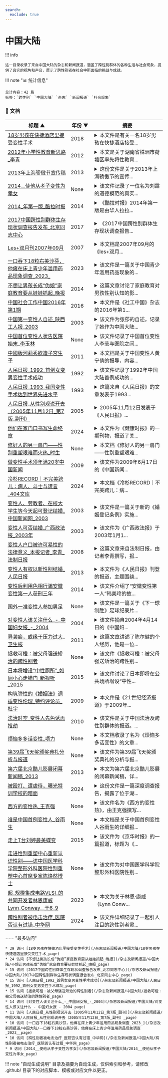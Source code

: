 ```yaml
---
search:
  exclude: true
---
```


# 中国大陆


!!! info

    这一目录收录了来自中国大陆的杂志和新闻报道，涵盖了跨性别群体的各种生活与社会现象，提供了真实的视角和声音，展示了跨性别者在社会中所面临的挑战与成就。



!!! note "📊 统计信息"

    总计内容：42 篇
    标签：`跨性别` `中国大陆` `杂志` `新闻报道` `社会现象`



### 📄 文档

<table>
<thead><tr>
<th style="width: 40%" data-sortable="true" data-sort-direction="asc" data-sort-type="text">标题 ▲</th>
<th style="width: 15%" data-sortable="true" data-sort-direction="desc" data-sort-type="year">年份 ▼</th>
<th style="width: 45%">摘要</th>
</tr></thead>
<tbody>
<tr data-name="18岁男孩在快捷酒店里接受变性手术" data-year="2018" data-date="2024-10-29 06:01:57">
                <td><a href="18岁男孩在快捷酒店里接受变性手术_page" class="md-button">18岁男孩在快捷酒店里接受变性手术</a></td>
                <td class="year-cell">2018</td>
                <td class="description-cell"><details markdown>
                    <summary>本文件是有关一名18岁男孩在快捷酒店接受...</summary>
                    <div class="description">
                        本文件是有关一名18岁男孩在快捷酒店接受非法变性手术的报道。文件详细描述了该男孩小斌（化名）的背景和经历。他自小学三年级时就开始偷偷穿女装，逐渐确认了自己是一个女性，并萌生了变性的想法。为了实现这一愿望，小斌通过网络联系到了自称能够进行变性手术的犯罪嫌疑人小俊（化名），而这一手术竟在条件简陋的快捷酒店内进行。小俊的手术技能来源于网络教程，缺乏医学背景。手术过程中，小俊为小斌进行了切除睾丸的手术，并在整个过程中小斌需要支付6000元手术费。虽然小斌的父母在得知此事后报警，但小俊因涉嫌非法行医而被检察院起诉。该事件反映了跨性别者在中国面对的法律和社会环境，以及在寻求身份认同和身体转变时所经历的危险和困难。
                        <br>年份：2018
                        <br>收录日期：2024-10-29 06:01:57
                    </div>
                </details></td>
            </tr>
<tr data-name="2012年小学性教育新思路_李青" data-year="2012" data-date="2024-11-23 03:39:02">
                <td><a href="2012年小学性教育新思路_李青_page" class="md-button">2012年小学性教育新思路_李青</a></td>
                <td class="year-cell">2012</td>
                <td class="description-cell"><details markdown>
                    <summary>本文是关于湖南省株洲市荷塘区率先将性教育...</summary>
                    <div class="description">
                        本文是关于湖南省株洲市荷塘区率先将性教育引入小学课堂的报道，讨论了家长对于性教育的态度以及儿童对性知识的困惑。文章开篇提出了一位小学生询问“我从哪里来的？”的问题，引发了家长期待已久的性教育需求。通过采访家长和专家，文章指出性教育在儿童成长中的重要性，并强调了针对不同年龄段开展适当的性别教育的必要。有家长曾因为孩子的好奇心不得不选择让专家来教授相关知识，该地区的小学教学内容还涉及青春期教育、性别认同等方面，旨在帮助学生更好地理解自己的身份和健康发展。文中还提到了一些社会现象与问题，诸如同性恋、性别认知不足对儿童心理的影响，以及国内外性教育的不同情况。
                        <br>年份：2012
                        <br>收录日期：2024-11-23 03:39:02
                    </div>
                </details></td>
            </tr>
<tr data-name="2013年上海骄傲节宣传稿" data-year="2013" data-date="2024-11-23 03:13:50">
                <td><a href="2013年上海骄傲节宣传稿_page" class="md-button">2013年上海骄傲节宣传稿</a></td>
                <td class="year-cell">2013</td>
                <td class="description-cell"><details markdown>
                    <summary>这份文件是关于2013年上海骄傲节的宣传...</summary>
                    <div class="description">
                        这份文件是关于2013年上海骄傲节的宣传稿，展现了中国大陆最大的针对LGBT人群（包括女同志、男同志、双性恋者及跨性别者）的庆典活动。该活动定于2013年6月14日至22日在上海举行，以“Pride5”为主题，纪念其举办的第五周年。这一年，骄傲节的主题是“倡导平等，关注健康”，旨在提升LGBT社群在中国的关注度与认知度。文件详细介绍了本届活动的多项内容，包括婚姻平等、性健康和社会包容等主题的讨论，以及丰富多彩的娱乐活动、电影节、戏剧表演和艺术作品展览。同时，组织者们鼓励各界人士参与其中，并提供了联系方式以便于志愿者和捐助者联系。宣传稿中提到，上海骄傲节完全由志愿者主办，是一项非营利性质的活动。
                        <br>年份：2013
                        <br>收录日期：2024-11-23 03:13:50
                    </div>
                </details></td>
            </tr>
<tr data-name="2014__使他从孝子变性为孝女" data-year="None" data-date="2024-10-29 06:01:34">
                <td><a href="2014__使他从孝子变性为孝女_page" class="md-button">2014__使他从孝子变性为孝女</a></td>
                <td class="year-cell">None</td>
                <td class="description-cell"><details markdown>
                    <summary>该文件记录了一位名为刘霆的道德模范的真实...</summary>
                    <div class="description">
                        该文件记录了一位名为刘霆的道德模范的真实变性经历，反映了他在追求性别认同的过程中所面临的社会压力和心理挑战。文章开头提到刘霆曾因背负着尿毒症母亲的责任而受到广泛认可，之后在支持母亲的情况下选择了变性手术，发布会期间他的母亲也在场，对他的决定表示全力支持。文件探讨了社会对变性人的接受程度以及个人在家庭和社会观念之间的挣扎。文中提到：
“使他从孝子变性为孝女”这一表述反映了变性与孝道之间的矛盾。作者分析了公众对性别认同的偏见，指出虽然刘霆现在是全国的道德模范，但他的变性决策引发了一些争议，认为社会应给予更多的理解和支持。
还提到了我国法律对变性权利的保障，强调在不伤害他人的前提下，每个人都有追求身心统一的权利。文件内容深入探讨了道德、性别以及社会期望之间的复杂关系，是一份重要的跨性别社会问题的案例记录。
                        <br>年份：None
                        <br>收录日期：2024-10-29 06:01:34
                    </div>
                </details></td>
            </tr>
<tr data-name="2014_年第一版_酷拉时报" data-year="2014" data-date="2024-11-03 05:27:55">
                <td><a href="2014_年第一版_酷拉时报_page" class="md-button">2014_年第一版_酷拉时报</a></td>
                <td class="year-cell">2014</td>
                <td class="description-cell"><details markdown>
                    <summary>《酷拉时报》2014年第一版是由华人拉拉...</summary>
                    <div class="description">
                        《酷拉时报》2014年第一版是由华人拉拉联盟出版的一份年度合刊，致力于推动中国LGBTQ（尤其是拉拉和酷儿）的运动与讨论。该刊物的宗旨在于反映多元的性别与性取向经验，认为拉拉与酷儿不应被简化为传统的性别分类，强调个体差异与身份多样性。本期刊物探讨了在中国现行社会环境中，同志运动所面临的复杂情况与挑战，包含对政策、社会认知、以及内部差异的反思。文中提到“我们是实践者，投身中国性/别运动”，表明了对现实改变的期待，并提出希望借由这份刊物，呼唤一个基于理解与尊重的对话空间。刊物的内容涵盖了诸如性别意识、法律政策、社会环境、以及性工作等多个重要议题，强调多样性的脆弱与重要，并邀请各方参与讨论以推动运动的发展。
                        <br>年份：2014
                        <br>收录日期：2024-11-03 05:27:55
                    </div>
                </details></td>
            </tr>
<tr data-name="2017中国跨性别群体生存现状调查报告发布_北京同志中心" data-year="2017" data-date="2024-11-23 04:18:43">
                <td><a href="2017中国跨性别群体生存现状调查报告发布_北京同志中心_page" class="md-button">2017中国跨性别群体生存现状调查报告发布_北京同志中心</a></td>
                <td class="year-cell">2017</td>
                <td class="description-cell"><details markdown>
                    <summary>《2017中国跨性别群体生存现状调查报告...</summary>
                    <div class="description">
                        《2017中国跨性别群体生存现状调查报告》由北京同志中心与北京大学社会学系共同发起，旨在研究中国跨性别群体的生存状况，探讨跨性别者在社会生活中所遭遇的各种困难与挑战。报告于2017年11月20日在荷兰驻华使馆公开发布，恰逢国际跨性别日，现场有众多跨性别人士及相关机构参与，发表了对这一议题的看法与建议。报告涉及跨性别者的基本信息、性别认同、医疗环境、家庭与学校环境、社会歧视、心理健康与服务等多个方面的调研结果，统计显示，多数跨性别者面临抑郁、焦虑以及自杀的困扰，显示出极为严峻的生存现状。此项调研不仅具有重要的学术研究价值，更是跨性别群体向社会发声的体现，试图打破对于跨性别群体的误解与偏见。
                        <br>年份：2017
                        <br>收录日期：2024-11-23 04:18:43
                    </div>
                </details></td>
            </tr>
<tr data-name="Les+双月刊2007年09月" data-year="2007" data-date="2024-11-23 03:17:55">
                <td><a href="Les+双月刊2007年09月_page" class="md-button">Les+双月刊2007年09月</a></td>
                <td class="year-cell">2007</td>
                <td class="description-cell"><details markdown>
                    <summary>本文档是2007年09月的《les+双月...</summary>
                    <div class="description">
                        本文档是2007年09月的《les+双月刊》，围绕多元性别和跨性别话题展开，内容涵盖了生活故事、法律政策、医疗资源、社会环境、以及相关统计数据等多个方面。文章中讨论了一些与同志运动相关的主题，比如反歧视游行、同性婚礼、同志文学等。文中提到在北京、匈牙利以及西班牙等地发生的相关活动。文件内包含了同志文学作品的推荐，新闻报道以及对社会现象的反思，例如对同性恋者权益的争取，以及对异性恋标准文化的揭示。多个故事与观点交织，提供了对当时跨性别群体生活和社会认同的深刻洞见。
                        <br>年份：2007
                        <br>收录日期：2024-11-23 03:17:55
                    </div>
                </details></td>
            </tr>
<tr data-name="一口吞下18粒右美沙芬，他瘫在床上青少年滥用药品现象调查_2023_" data-year="2023" data-date="2025-01-10">
                <td><a href="一口吞下18粒右美沙芬，他瘫在床上青少年滥用药品现象调查_2023__page" class="md-button">一口吞下18粒右美沙芬，他瘫在床上青少年滥用药品现象调查_2023_</a></td>
                <td class="year-cell">2023</td>
                <td class="description-cell"><details markdown>
                    <summary>该文件是一篇关于中国青少年滥用药品现象的...</summary>
                    <div class="description">
                        该文件是一篇关于中国青少年滥用药品现象的调查报告，标题为《一口吞下18粒右美沙芬，他瘫在床上青少年滥用药品现象调查》，由法治日报的记者们撰写。文件重点探讨了青少年对成瘾性药物，尤其是右美沙芬的滥用问题。这种药物原本是一种常见的止咳药，但由于容易购买和使用，很多青少年因寻求快感而大量服用。调查中提到，青少年在获得药物后，可能会因其形成依赖，导致心脏加速、呼吸困难等严重后果，甚至出现瘫痪的现象。文章还追踪了药品管控的漏洞，指出部分药店并未严格遵循法律法规，导致滥用现象加重。文中多位青少年的个人经历深入揭示了社会、家庭和心理因素对药物滥用的影响，呼吁加强禁毒宣传，重视新型毒品的危害，保护青少年的身心健康。
                        <br>年份：2023
                        <br>收录日期：2025-01-10
                    </div>
                </details></td>
            </tr>
<tr data-name="不想让男孩长成“伪娘”家庭教育要从娃娃抓起_晚报" data-year="2014" data-date="2024-11-02 02:27:23">
                <td><a href="不想让男孩长成“伪娘”家庭教育要从娃娃抓起_晚报_page" class="md-button">不想让男孩长成“伪娘”家庭教育要从娃娃抓起_晚报</a></td>
                <td class="year-cell">2014</td>
                <td class="description-cell"><details markdown>
                    <summary>这篇文章讨论了家庭教育对男孩性别认知的影...</summary>
                    <div class="description">
                        这篇文章讨论了家庭教育对男孩性别认知的影响，尤其是在当今社会中男孩气质日益中性化的背景下。文章提到，现代的偶像文化和社交媒体对男孩的性别表现产生了深远影响，许多父母对此表示担忧。心理学家建议，家庭教育应该作为塑造孩子性别认知的重点，特别是防止男孩过于女性化。文章通过引用心理咨询师的观点，强调了父母在孩子性别导向教育中的重要性，同时讨论了如何正确引导孩子的性别认同与表达。为了避免孩子形成混合的性别认知，父母应当多加陪伴，加强与孩子的交流，而不是将其视为负担。尤其是在家庭结构逐渐变化的情况下，父亲的陪伴显得格外重要。文中还提到了一些家长避免让孩子扮演与生理性别相反角色的应对策略，给出了一些具针对性的建议。
                        <br>年份：2014
                        <br>收录日期：2024-11-02 02:27:23
                    </div>
                </details></td>
            </tr>
<tr data-name="中国社会工作中国2016年第1期" data-year="2016" data-date="2024-11-23 04:51:23">
                <td><a href="中国社会工作中国2016年第1期_page" class="md-button">中国社会工作中国2016年第1期</a></td>
                <td class="year-cell">2016</td>
                <td class="description-cell"><details markdown>
                    <summary>本文件是《社工中国》杂志的2016年第1...</summary>
                    <div class="description">
                        本文件是《社工中国》杂志的2016年第1期，主要围绕中国大陆社会工作的发展与实践进行深入探讨。期刊内容涵盖了政策解析、研究前沿、社工实务等多个方面，其中包括对国家社会工作政策的解读，如《老年社会工作服务指南》和《社区社会工作服务指南（征求意见稿）》。文件中有关于社会工作机构的获取资源与权力的研究，分析了社会工作机构所面临的生存困境、组织模式及政府支持等问题。通过对20家社会工作机构的案例分析，探讨了内地社会工作机构的三种发展模式：政府主导内生型、政府支持合作型和准市场导向自发型，力求优化社会工作专业化水平和生存环境。
                        <br>年份：2016
                        <br>收录日期：2024-11-23 04:51:23
                    </div>
                </details></td>
            </tr>
<tr data-name="中国第一变性人自述_陕西工人报_2003" data-year="2003" data-date="2024-10-29 05:51:32">
                <td><a href="中国第一变性人自述_陕西工人报_2003_page" class="md-button">中国第一变性人自述_陕西工人报_2003</a></td>
                <td class="year-cell">2003</td>
                <td class="description-cell"><details markdown>
                    <summary>该文件为张莎的自述，记录了她作为中国大陆...</summary>
                    <div class="description">
                        该文件为张莎的自述，记录了她作为中国大陆第一个变性人的过渡经历与生命故事。张莎于1962年出生于辽宁大连，在一个军人家庭长大。她从小感受到性别身份的困扰，直到1983年，在经历诸多困难后，她决定进行变性手术以实现她的女性身份。文件中详细描述了她在校期间的各种歧视与挑战，以及她如何在社会压力下努力保持真实自我。张莎的故事呈现了跨性别者在中国社会中的处境，以及她如何在婚姻、家庭和职业生活中克服种种难关，追求属于自己的生活。她的经历不仅是个人的过渡，也是中国跨性别者在社会环境和法律政策面前的真实写照。
                        <br>年份：2003
                        <br>收录日期：2024-10-29 05:51:32
                    </div>
                </details></td>
            </tr>
<tr data-name="中国首位变性人状告医院始末_李玉林" data-year="None" data-date="2024-12-13 05:32:01">
                <td><a href="中国首位变性人状告医院始末_李玉林_page" class="md-button">中国首位变性人状告医院始末_李玉林</a></td>
                <td class="year-cell">None</td>
                <td class="description-cell"><details markdown>
                    <summary>该文件记录了中国首位变性人李莹与医院之间...</summary>
                    <div class="description">
                        该文件记录了中国首位变性人李莹与医院之间的法律纠纷。李莹的变性过程饱受社会的质疑与家庭的压力，她在接受变性手术后，经历了身体和精神上的双重痛苦。尽管她得到了手术，但由于术后护理不当，李莹的性别转换未能成功，导致了关系的破裂，甚至出现了无法过性生活的情况。她决心向杭州市整形医院提起诉讼，起诉理由包括手术未能达到变性要求及精神损失。文件详细讲述了她的变性历程、与父母及社会的冲突、法庭的审理过程，以及她为维护自身权利所做的努力。这个案件在法律上具有重要意义，是中国首例关于变性手术的官司，涉及的法律和医学标准问题引发了公众对于性别认同与医疗责任的深思。
                        <br>年份：None
                        <br>收录日期：2024-12-13 05:32:01
                    </div>
                </details></td>
            </tr>
<tr data-name="中國版河莉秀欲造子宮生子" data-year="2011" data-date="2024-11-02 02:27:34">
                <td><a href="中國版河莉秀欲造子宮生子_page" class="md-button">中國版河莉秀欲造子宮生子</a></td>
                <td class="year-cell">2011</td>
                <td class="description-cell"><details markdown>
                    <summary>本文档是关于中国变性人黄宁倩的报导，内容...</summary>
                    <div class="description">
                        本文档是关于中国变性人黄宁倩的报导，内容涉及她的变性经历、婚姻计划及生育希望。黄宁倩原名黄恩岭，自幼就喜欢扮成女孩，2004年在江苏省完成变性手术，后改名为黄宁倩。在文中，她透露自己即将与相恋一年的成功商人结婚，并希望能怀孕生子。黄宁倩成为内地第一位通过网络征婚的变性人，展示了跨性别群体在现代社会中的生活状态。正式的描述表明，她与未婚夫的关系尚未公开她变性身份，反映出对公众接受度的担忧。同时，文中还提到了医学上如何为变性人提供生育可能性的相关信息。
                        <br>年份：2011
                        <br>收录日期：2024-11-02 02:27:34
                    </div>
                </details></td>
            </tr>
<tr data-name="人民日报_1992_首例女变男变性手术成功" data-year="1992" data-date="2025-01-10">
                <td><a href="人民日报_1992_首例女变男变性手术成功_page" class="md-button">人民日报_1992_首例女变男变性手术成功</a></td>
                <td class="year-cell">1992</td>
                <td class="description-cell"><details markdown>
                    <summary>该文件记录了1992年中国大陆首例成功的...</summary>
                    <div class="description">
                        该文件记录了1992年中国大陆首例成功的女变男变性手术的案例。这一手术标志着在中国大陆跨性别者医疗干预方面的重要突破。文件中详细描述了此次手术的过程、相关医疗团队的专业背景以及手术后患者的生活状态与适应情况。报道中还讨论了当时社会对变性手术的接受程度和相关法律政策的背景。该案例不仅对医学界有显著意义，也为多元性别群体提供了希望与支持。尽管社会环境相对保守，这一成功手术为后续更多跨性别者追求生理转变提供了借鉴和勇气。
                        <br>年份：1992
                        <br>收录日期：2025-01-10
                    </div>
                </details></td>
            </tr>
<tr data-name="人民日报_1993_我国变性手术达到世界先进水平" data-year="1993" data-date="2025-01-10">
                <td><a href="人民日报_1993_我国变性手术达到世界先进水平_page" class="md-button">人民日报_1993_我国变性手术达到世界先进水平</a></td>
                <td class="year-cell">1993</td>
                <td class="description-cell"><details markdown>
                    <summary>这篇来自《人民日报》的文章发表于1993...</summary>
                    <div class="description">
                        这篇来自《人民日报》的文章发表于1993年，讨论了中国在变性手术方面取得的显著成就，称我国的变性手术水平已经达到世界先进水平。文章详细描述了变性手术的技术进步，相关医疗资源的整合以及手术对跨性别者生活的积极影响。同时，文中还提及了一些成功案例，提供了患者在手术过程中所经历的生理和心理转变，以此推动社会对变性群体的理解与接纳。该文强调了继续推广相关医疗知识和政策的重要性，以支持更多求助者的需求和权利。
                        <br>年份：1993
                        <br>收录日期：2025-01-10
                    </div>
                </details></td>
            </tr>
<tr data-name="人民日报_从性别观说开去（2005年11月12日_第7版_副刊）" data-year="2005" data-date="2025-01-20">
                <td><a href="人民日报_从性别观说开去（2005年11月12日_第7版_副刊）_page" class="md-button">人民日报_从性别观说开去（2005年11月12日_第7版_副刊）</a></td>
                <td class="year-cell">2005</td>
                <td class="description-cell"><details markdown>
                    <summary>2005年11月12日发表于《人民日报》...</summary>
                    <div class="description">
                        2005年11月12日发表于《人民日报》的文章《从性别观说开去》，在当时是作为一种重新审视性别观念的尝试。这篇文章通过讨论作家吴兴人作品《纠正上帝的错误》，反映了在中国的官方媒体环境中，对性别选择这一话题的开放性讨论，这在当时无疑是一个相对前卫的表达。文章中提到，性别选择标志着人的选择权在扩大，代表着医学科学的进步，同时也象征着人们在性别上逐步迈向自由，这是对辩证法的一种胜利，这段文字揭示了文章关注的核心：性别不仅是生理的定义，更是一种社会角色的选择。作者通过回忆30年前探访福利院所见的两性人来引出自然与选择之间的关系，强调了即便环境变迁，自我角色的追求依旧应被尊重，而这种追求不仅是个人自我实现的体现，也是对社会进步的呼唤。 此外，文章引用了中国当时存在的性别比例失调问题，指出男性人口多出3000万的现实挑战，于此背景下，呼吁从变化性别的概念中吸收启发，改变性别观念，以及整个生活观念，显得尤其重要。文中还提到了一些对变性和易性的刻板误解，如将其视为变态，作者以此为切入点，强调了个人权利在现代社会中的重要性，一旦变性者在新身份中获得舒适感和社会接受，便实现了从所谓“异常”到“正常”的转变，这种转变也是对个人意愿和权利的尊重的胜利。整体文章从多个角度讨论性别观念，为后续社会对变性人群体的进一步理解铺平了道路。
                        <br>年份：2005
                        <br>收录日期：2025-01-20
                    </div>
                </details></td>
            </tr>
<tr data-name="他们在家门口书写生命终章" data-year="2024" data-date="2024-10-29 05:51:31">
                <td><a href="他们在家门口书写生命终章_page" class="md-button">他们在家门口书写生命终章</a></td>
                <td class="year-cell">2024</td>
                <td class="description-cell"><details markdown>
                    <summary>本文件为《健康时报》的一期刊物，报道了关...</summary>
                    <div class="description">
                        本文件为《健康时报》的一期刊物，报道了关于跨性别者在医疗领域的独特经历与需求。文章标题《他们在家门口书写生命终章》引发了读者对跨性别群体生存现状的关注。文中提到，跨性别者在寻求医疗帮助时，可能会面临更多的艰难选择和心理负担。尤其是随着社会对跨性别者认识的逐步提高，部分医院已经开始设立跨性别门诊，为他们提供更具针对性的医疗服务。特别是一位妇科医生走在跨性别医疗的前沿，开设了专门的跨性别门诊，标志着对跨性别者需求的日益关注与重视。文件中还提到一些社会问题和法律政策对跨性别群体生活的影响，尤其是在社会环境与政策保障方面，反映出跨性别者在中国目前仍然面临的挑战和希望。
                        <br>年份：2024
                        <br>收录日期：2024-10-29 05:51:31
                    </div>
                </details></td>
            </tr>
<tr data-name="修好人的另一扇门——性别重塑艰难而火热_时生" data-year="None" data-date="2024-12-13 05:32:01">
                <td><a href="修好人的另一扇门——性别重塑艰难而火热_时生_page" class="md-button">修好人的另一扇门——性别重塑艰难而火热_时生</a></td>
                <td class="year-cell">None</td>
                <td class="description-cell"><details markdown>
                    <summary>本文档《修好人的另一扇门——性别重塑艰难...</summary>
                    <div class="description">
                        本文档《修好人的另一扇门——性别重塑艰难而火热》主要讨论了跨性别者在性别重塑过程中的医疗挑战与心理支持。通过对多位跨性别者的案例描述，深刻反映了性别认同和经历变化所带来的个人与家庭的复杂情感。例如，一位武汉的女孩渴望成为男孩，她的经历揭示了社会对于性别的固有偏见与理解不足。文中提到的陈焕然博士，作为中国医学科学院性别重塑中心的专家，帮助了许多跨性别者实现他们的性别认同，尽管在手术及其过程中的各种考核与法律限制充满艰难和挑战。文章同时指出了手术要求高的原因，以及外部社会对于变性者的接受度仍存在的难题。这一切不仅是个人的生理变化，也涉及到法律、医学和心理等多个方面的综合性挑战。
                        <br>年份：None
                        <br>收录日期：2024-12-13 05:32:01
                    </div>
                </details></td>
            </tr>
<tr data-name="做变性手术须年满20岁中国新闻" data-year="2009" data-date="2024-11-02 02:35:34">
                <td><a href="做变性手术须年满20岁中国新闻_page" class="md-button">做变性手术须年满20岁中国新闻</a></td>
                <td class="year-cell">2009</td>
                <td class="description-cell"><details markdown>
                    <summary>该文件为2009年6月17日的《中国新闻...</summary>
                    <div class="description">
                        该文件为2009年6月17日的《中国新闻》报道，主要内容涉及邓玉娇案件及与变性手术相关的法律政策。文章详细记录了邓玉娇在乌鲁木齐的资讯，她在遭遇不法侵害后实施自我防卫导致一人死亡，最终法院认定其行为为“防卫过当”，并对她进行了定罪。邓玉娇的案件引起了社会的广泛关注，文中提到她在审判中被精神科医师诊断为易性癖，同时提到了卫生部对于变性手术的新政策，指出申请者必须年满20岁并满足一些条件，如精神治疗经历等。文中采访了邓玉娇的家人，探讨了她在案件中的情况以及未来的生活，体现了变性人群体在法律和社会环境中的现状。
                        <br>年份：2009
                        <br>收录日期：2024-11-02 02:35:34
                    </div>
                </details></td>
            </tr>
<tr data-name="冷杉RECORD｜不完美跨儿：病人、斗士与谎言_404文库" data-year="2024" data-date="2024-12-13 05:32:01">
                <td><a href="冷杉RECORD｜不完美跨儿：病人、斗士与谎言_404文库_page" class="md-button">冷杉RECORD｜不完美跨儿：病人、斗士与谎言_404文库</a></td>
                <td class="year-cell">2024</td>
                <td class="description-cell"><details markdown>
                    <summary>本文档《冷杉RECORD｜不完美跨儿：病...</summary>
                    <div class="description">
                        本文档《冷杉RECORD｜不完美跨儿：病人、斗士与谎言》讲述了一名跨性别女性孙悦灵的生存故事与过渡经历。她在2021年春节正式向家人出柜，随后经历了来自家庭的强烈抵制和社会的多重歧视。在父母送她进入医院进行所谓的“扭转治疗”后，她经历了长达97天的精神病院生活，接受了七次电击治疗，造成了身心的严重创伤。文章详细描述了她在出柜后的生活困境，包括失业、流浪以及心理健康问题，与此同时，也探讨了她与家庭之间的复杂关系。孙悦灵在流浪生活中寻求身份认同，参与跨性别群体的活动，并最终决定起诉医院。本文从心理、社会和法律的多个角度呈现了跨性别者所面临的真实困境和生存困境，提供了对跨性别者生活状态的深刻反思和探讨。
                        <br>年份：2024
                        <br>收录日期：2024-12-13 05:32:01
                    </div>
                </details></td>
            </tr>
<tr data-name="变性人、劳教者、在校大学生等今天起可登记结婚_中国新闻网_2003" data-year="2003" data-date="2024-12-13 05:32:01">
                <td><a href="变性人、劳教者、在校大学生等今天起可登记结婚_中国新闻网_2003_page" class="md-button">变性人、劳教者、在校大学生等今天起可登记结婚_中国新闻网_2003</a></td>
                <td class="year-cell">2003</td>
                <td class="description-cell"><details markdown>
                    <summary>该文件是一篇关于新的《婚姻登记条例》实施...</summary>
                    <div class="description">
                        该文件是一篇关于新的《婚姻登记条例》实施的报道，发布时间为2003年10月1日。根据这一新的条例，变性人、劳教人员和在校大学生等特定群体从当日起可以自行登记结婚。文件详细介绍了新条例的背景及其对婚姻登记流程的影响，包括简化结婚申请流程和降低相关费用。条例的实施导致了在国庆期间婚姻登记处的咨询需求增加，但实际登记人数却骤减至往年同期的低谷。文章通过对婚姻登记现场的观察，描述了登记处的冷清情况，并引用了工作人员的指出，预计国庆后将迎来婚姻登记的高峰。文中也特别强调了变性人登记结婚的法律支持，指出只要进行变性手术并更改身份证明，便可以按照新的性别进行婚姻登记，展现了法律在性别认同上的逐步包容与尊重。
                        <br>年份：2003
                        <br>收录日期：2024-12-13 05:32:01
                    </div>
                </details></td>
            </tr>
<tr data-name="变性人可否结婚_广西政法报_2003年" data-year="2003" data-date="2024-12-13 05:32:01">
                <td><a href="变性人可否结婚_广西政法报_2003年_page" class="md-button">变性人可否结婚_广西政法报_2003年</a></td>
                <td class="year-cell">2003</td>
                <td class="description-cell"><details markdown>
                    <summary>该文件为《广西政法报》于2003年1月1...</summary>
                    <div class="description">
                        该文件为《广西政法报》于2003年1月17日发布的报道，主要讨论了变性人是否可以结婚的问题。文中提到，一位来自桂林的读者刘先生询问关于其侄女的变性手术及其法律地位的问题。报道中引用了一位律师的观点，说明变性手术需要经过严格的观察和认定，相关医院和医生需要确认手术是出于对患者身心健康的考虑。在法律层面上，变性人在完成性别更改后，应携带医院的相关证明到公安机关进行性别登记变化，该变化在法律上是有效的。律师进一步指出，中国婚姻法没有明确禁止变性人结婚，只要满足结婚登记的条件，婚姻登记机关应依法为其办理结婚登记。因此，从法律角度而言，变性人具备权利结婚，且其法律地位与其他人并无区别。
                        <br>年份：2003
                        <br>收录日期：2024-12-13 05:32:01
                    </div>
                </details></td>
            </tr>
<tr data-name="变性人户口被许可易性的法律意义_本报记者_李青_法制日报" data-year="2008" data-date="2024-12-13 05:32:01">
                <td><a href="变性人户口被许可易性的法律意义_本报记者_李青_法制日报_page" class="md-button">变性人户口被许可易性的法律意义_本报记者_李青_法制日报</a></td>
                <td class="year-cell">2008</td>
                <td class="description-cell"><details markdown>
                    <summary>这篇文章来自法制日报，由记者李青撰写，报...</summary>
                    <div class="description">
                        这篇文章来自法制日报，由记者李青撰写，报道了江西省公安厅近日出台的针对变性人户口登记性别变更的政策。文章强调了我国法律在承认变性手术和心理性别方面的空白，且大多数变性者在术后面临户口、身份证等证件无法更改的困境。文中讲述了个案胡章亮的经历，反映变性人对法律承认的渴望，以及新政策带来的希望。政府的这一政策标志着江西成为全国第二个允许变性人更改户口性别的省份，显示了对变性人群体基本权利的关注与保障。文章还提到其他省份在处理类似问题时展现出的灵活性，最终呼吁社会对变性人应有的关怀与理解。
                        <br>年份：2008
                        <br>收录日期：2024-12-13 05:32:01
                    </div>
                </details></td>
            </tr>
<tr data-name="变性人有权以新性别结婚_人民日报" data-year="2013" data-date="2024-11-03 05:27:16">
                <td><a href="变性人有权以新性别结婚_人民日报_page" class="md-button">变性人有权以新性别结婚_人民日报</a></td>
                <td class="year-cell">2013</td>
                <td class="description-cell"><details markdown>
                    <summary>本文件为《人民日报》刊登的报道，主题围绕...</summary>
                    <div class="description">
                        本文件为《人民日报》刊登的报道，主题围绕变性人婚姻权利的司法进展。文章中提到，香港终审法院裁定，变性人有权在进行变性手术后以新的性别与异性结婚，判决涉及对香港现行婚姻法律的挑战，认为现行法律违反了基本的人权。该案件是香港首宗变性人争取结婚权的案例，标志着社会对变性人权利的进一步认可与保护。判词中指出，法律中所使用的“女”和“女方”等字词应包括由男变女的变性人。文章还提到案件的合理性和对变性人群体的正面影响，期待特区政府能立法保障变性人免受歧视。
                        <br>年份：2013
                        <br>收录日期：2024-11-03 05:27:16
                    </div>
                </details></td>
            </tr>
<tr data-name="变性后利用色相行骗安徽变性第一人获刑三年" data-year="2014" data-date="2024-10-29 05:51:33">
                <td><a href="变性后利用色相行骗安徽变性第一人获刑三年_page" class="md-button">变性后利用色相行骗安徽变性第一人获刑三年</a></td>
                <td class="year-cell">2014</td>
                <td class="description-cell"><details markdown>
                    <summary>该文件介绍了“安徽变性第一人”韩美玲的故...</summary>
                    <div class="description">
                        该文件介绍了“安徽变性第一人”韩美玲的故事。韩美玲原名韩俊岭，通过变性手术成为女性，成为轰动一时的“华中第一变性美女”。然而，变性后的她因生活压力和经济困境，走上了诈骗和敲诈的道路。文章详细描述了韩美玲的过渡经历，从最初的自我认同到进入美容行业，再到因财务状况恶化而选择用不正当手段谋生。她通过网络约会诈骗多名男性，最终被判刑三年。这篇报道不仅揭示了个体在性别认同和社会适应中的复杂经历，也反映了跨性别者在社会经济压力下可能面临的困境和选择。
                        <br>年份：2014
                        <br>收录日期：2024-10-29 05:51:33
                    </div>
                </details></td>
            </tr>
<tr data-name="国外一准变性人参加男足" data-year="None" data-date="2024-11-01 08:53:58">
                <td><a href="国外一准变性人参加男足_page" class="md-button">国外一准变性人参加男足</a></td>
                <td class="year-cell">None</td>
                <td class="description-cell"><details markdown>
                    <summary>该文件是一篇关于《下一球制胜》足球纪录片...</summary>
                    <div class="description">
                        该文件是一篇关于《下一球制胜》足球纪录片的报道，围绕美属萨摩亚男子足球队的故事展开。这部纪录片讲述了该球队如何从历史上未能赢得比赛，最终走向胜利的过程。文章特别提到球队中的一名球员佳雅·萨·埃鲁阿，他是世界杯预选赛史上的首位准变性人，文章中详细描述了佳雅的过渡经历及其在赛场上的表现。佳雅的真实身份及性别认同引发了一系列讨论，文章还提到其他国家和队伍中出现的性别争议，例如伊朗女足和韩国女足的性别问题。这篇文章不仅关注了佳雅的成就，也反映了跨性别者在体育领域面临的挑战和社会对他们的理解。
                        <br>年份：None
                        <br>收录日期：2024-11-01 08:53:58
                    </div>
                </details></td>
            </tr>
<tr data-name="对变性人该关注什么_-_中国妇女报_-_2004" data-year="2004" data-date="2024-12-13 05:32:01">
                <td><a href="对变性人该关注什么_-_中国妇女报_-_2004_page" class="md-button">对变性人该关注什么_-_中国妇女报_-_2004</a></td>
                <td class="year-cell">2004</td>
                <td class="description-cell"><details markdown>
                    <summary>该文件摘自2004年4月14日的《中国妇...</summary>
                    <div class="description">
                        该文件摘自2004年4月14日的《中国妇女报》，标题为《对变性人该关注什么》。文章探讨了媒体在报道变性人时的不足与偏颇，批评了一些新闻故事的片面性和猎奇性。作者指出，尽管媒体频繁更新关于变性人的新闻，却常常未能深入挖掘这些人的内心世界和社会文化背景。例如，文件提到了一则报道中，变性人张东辉因婚姻失败而决心变性，以及另一位因太过女性化而遭拒的模特的经历。文章探讨了这些报道如何将变性人的经历简化为猎奇的内容，而忽视了变性手术给他们带来的社会压力和个人痛苦。作者呼吁媒体应更加关注变性人手术后的生活及其面临的社会与法律挑战，强调媒体在这一领域的责任与影响。
                        <br>年份：2004
                        <br>收录日期：2024-12-13 05:32:01
                    </div>
                </details></td>
            </tr>
<tr data-name="异装癖，或缘于压力过大_卫生报" data-year="2011" data-date="2024-11-02 02:35:31">
                <td><a href="异装癖，或缘于压力过大_卫生报_page" class="md-button">异装癖，或缘于压力过大_卫生报</a></td>
                <td class="year-cell">2011</td>
                <td class="description-cell"><details markdown>
                    <summary>这篇文章讲述了陈尔健的个人经历，他是一位...</summary>
                    <div class="description">
                        这篇文章讲述了陈尔健的个人经历，他是一位32岁的男性，在婚姻生活中面临着内心和情感的矛盾。文章详细描述了他对男扮女装的爱好，归因于异装癖这一心理状态，并探讨了这种性变态在家庭生活中可能造成的冲突。例如，文章提到陈先生常穿女性服装来获得心理上的安慰，但这导致了他与妻子之间的频繁争吵和情感隔阂。文章分析了异装癖的成因，包括家庭环境对性别认同的影响以及社会文化的压力。它还涉及了对异装癖治疗的心理咨询方法，强调了情感抚慰在治疗过程中的重要性。整篇文章不仅展现了个人情感的复杂性，也反映了社会对跨性别群体的误解与偏见。
                        <br>年份：2011
                        <br>收录日期：2024-11-02 02:35:31
                    </div>
                </details></td>
            </tr>
<tr data-name="拯救可橙：被父母强送矫治的跨性别者" data-year="None" data-date="2024-12-13 05:32:01">
                <td><a href="拯救可橙：被父母强送矫治的跨性别者_page" class="md-button">拯救可橙：被父母强送矫治的跨性别者</a></td>
                <td class="year-cell">None</td>
                <td class="description-cell"><details markdown>
                    <summary>该文件《拯救可橙：被父母强送矫治的跨性别...</summary>
                    <div class="description">
                        该文件《拯救可橙：被父母强送矫治的跨性别者》主要记录了一个跨性别者可橙的生命故事及其过渡经历。文件通过具体案例展示了在中国大陆，某些家庭对跨性别者的极端反应，尤其是在父母强迫孩子接受矫治治疗的问题。文件中提到可橙在求助和抗争过程中遇到的各种困难和挑战，包括对自身性别认同的挣扎与家庭矛盾的激化。同时，文本也探讨了社会对跨性别者的偏见以及相关法律政策的不完善，为读者提供了关于跨性别者生存现状的真实记录与深刻反思。
                        <br>年份：None
                        <br>收录日期：2024-12-13 05:32:01
                    </div>
                </details></td>
            </tr>
<tr data-name="日本将增设“中性厕所”_如厕小心走错门_新视听_2015" data-year="2015" data-date="2024-10-29 05:51:21">
                <td><a href="日本将增设“中性厕所”_如厕小心走错门_新视听_2015_page" class="md-button">日本将增设“中性厕所”_如厕小心走错门_新视听_2015</a></td>
                <td class="year-cell">2015</td>
                <td class="description-cell"><details markdown>
                    <summary>该文件讨论了日本即将在公共场所增设“中性...</summary>
                    <div class="description">
                        该文件讨论了日本即将在公共场所增设“中性厕所”的新闻，强调了这一举措对跨性别人士及其他性别认同群体的的重要性。文件中提到，除了传统的男厕和女厕之外，预计会新增的“中性厕所”旨在减少性别认同者在使用卫生间时的不适和社会歧视。这类设施在其他地区，例如美国白宫，已被引入以推动性别平等和保护少数群体。报道还提到，随着社会对跨性别群体的关注上升，越来越多的国家和地区开始意识到中性厕所在满足多变性别需求方面的必要性，从而提升社会的包容性。另外，文中提到一些关于厕所文化的具体案例，展示了对跨性别者友好的环境创造的重要性。
                        <br>年份：2015
                        <br>收录日期：2024-10-29 05:51:21
                    </div>
                </details></td>
            </tr>
<tr data-name="构筑弹性的《婚姻法》调适变性伦理_特约评论员_杜宇" data-year="2009" data-date="2024-12-13 05:32:01">
                <td><a href="构筑弹性的《婚姻法》调适变性伦理_特约评论员_杜宇_page" class="md-button">构筑弹性的《婚姻法》调适变性伦理_特约评论员_杜宇</a></td>
                <td class="year-cell">2009</td>
                <td class="description-cell"><details markdown>
                    <summary>本文件是《21世纪经济报道》于2009年...</summary>
                    <div class="description">
                        本文件是《21世纪经济报道》于2009年11月25日发表的特约评论文章，标题为《构筑弹性的《婚姻法》调适变性伦理》，作者为杜宇。文章主要探讨了中国变性人的法律地位及其在《婚姻法》下的权利问题。文章首先回顾了卫生部发布的《变性手术技术管理规范（试行）》，指出其中涉及的变性手术申请条件，包括持续性变性要求、术前心理治疗的时间限制、无婚姻状态及年龄等，这些条件在一定程度上反映了中国社会对变性人法律权利的限制。
                        <br>年份：2009
                        <br>收录日期：2024-12-13 05:32:01
                    </div>
                </details></td>
            </tr>
<tr data-name="法治时空_变性人先色诱再抢劫" data-year="2010" data-date="2024-10-29 06:02:02">
                <td><a href="法治时空_变性人先色诱再抢劫_page" class="md-button">法治时空_变性人先色诱再抢劫</a></td>
                <td class="year-cell">2010</td>
                <td class="description-cell"><details markdown>
                    <summary>该文件是关于中国法治及跨性别群体的报道。...</summary>
                    <div class="description">
                        该文件是关于中国法治及跨性别群体的报道。文件介绍了河北省邢台市的一名民警杨惠卿帮助一位名叫国怀新的老人寻找到失散66年的亲人。文章生动地描绘了老人为了寻找亲人而产生的激动心情及对民警的感激之情。接着，文件转而报道了一起发生在广州市的跨性别者朱小琼的抢劫案件，揭示了朱小琼与其情人及同伴密谋利用性别身份进行抢劫的经过。案件的细节中包括了朱小琼如何以“熟女”的身份与网友交流，并在约会时暗中发出信号以引导同伴进入房间进行抢劫的情节。文章记录了案件的经过、参与者的身份以及警方对案件的处理，展现了社会中对跨性别者身份的复杂态度以及由此引发的法律问题。这些内容展示了跨性别者在中国社会中的生存情况及面临的挑战，反映了更广泛的社会问题与法律环境。
                        <br>年份：2010
                        <br>收录日期：2024-10-29 06:02:02
                    </div>
                </details></td>
            </tr>
<tr data-name="烦恼多多话变性_项力" data-year="None" data-date="2024-12-13 05:32:01">
                <td><a href="烦恼多多话变性_项力_page" class="md-button">烦恼多多话变性_项力</a></td>
                <td class="year-cell">None</td>
                <td class="description-cell"><details markdown>
                    <summary>本文档收录了名为《烦恼多多话变性》的文章...</summary>
                    <div class="description">
                        本文档收录了名为《烦恼多多话变性》的文章，主要探讨了跨性别者的生活经历和心理状态。文章通过讲述多个变性人的真实故事，揭示了变性人面临的家庭、社会和法律困境。作者引用了许多实例，描绘了人们在变性过程中经历的痛苦和挣扎，同时也提及了医疗技术对跨性别群体的重要性。文中提到许多变性人因手术未能如愿或术后生活的不适应，面临心理和社会的双重压力，甚至有的选择了极端的解决方式。文章不仅关注变性手术的医学问题，更深入探讨了社会对变性人群体的偏见和歧视，引发了对于人性、自由选择和存在现实困境的深度思考。
                        <br>年份：None
                        <br>收录日期：2024-12-13 05:32:01
                    </div>
                </details></td>
            </tr>
<tr data-name="第39届飞天奖颁奖典礼分析与报道" data-year="None" data-date="2024-11-23 02:23:00">
                <td><a href="第39届飞天奖颁奖典礼分析与报道_page" class="md-button">第39届飞天奖颁奖典礼分析与报道</a></td>
                <td class="year-cell">None</td>
                <td class="description-cell"><details markdown>
                    <summary>该文件为第39届飞天奖颁奖典礼的分析与报...</summary>
                    <div class="description">
                        该文件为第39届飞天奖颁奖典礼的分析与报道，内容主要涉及颁奖典礼的获奖情况及相关讨论。文中提到，飞天奖是中国电视剧产业的最高奖项，涵盖了多个奖项的评选，包括优秀男演员和优秀女演员等。报道详细记录了获奖者及其代表作品，如乔家大院、武林外传、任长霞等，并提到了一些获奖作品在观众和业界的反响。文件还讨论了本届飞天奖的评选更改，以往每年一次的评选改为每两年一次。文章涉及到国家广电总局对整容真人秀节目及变性节目的监管，引述了相关政策并分析了这些政策将如何影响媒体行业的现状。整体而言，内容关注了影视作品的评价及社会文化反应，尤其是性别及表象议题在当今社会的交锋与关注。
                        <br>年份：None
                        <br>收录日期：2024-11-23 02:23:00
                    </div>
                </details></td>
            </tr>
<tr data-name="第六届北京酷儿影展闭幕新闻稿_2013" data-year="2013" data-date="2024-11-23 05:41:08">
                <td><a href="第六届北京酷儿影展闭幕新闻稿_2013_page" class="md-button">第六届北京酷儿影展闭幕新闻稿_2013</a></td>
                <td class="year-cell">2013</td>
                <td class="description-cell"><details markdown>
                    <summary>本文为第六届北京酷儿影展的闭幕新闻稿，详...</summary>
                    <div class="description">
                        本文为第六届北京酷儿影展的闭幕新闻稿，详细记录了该影展于2013年6月23日在北京市安定门附近顺利闭幕的情况。该影展自2001年创办以来，一直作为酷儿影像交流的重要平台，但历程曲折，包括曾被政府打压的历史。此次影展是第十三届，首次在北京举行而未遭打击，组织者表示对此感到不可思议。影展期间，展映了来自九个国家的二十八部影片，涵盖了多种题材和表现手法，尤其强调了边缘人群的权益与生活。影展还结合相关论坛，探讨了跨性别、间性人、性工作者等不同群体的议题，并讨论了电影审查的问题。尽管影展没有进行公开宣传，仍吸引了许多观众，部分观众获得了交通和住宿补助，显示出社会对多元性别内容的关注。闭幕式上，组委会成员强调，只有不断争取，才能赢得更多空间。
                        <br>年份：2013
                        <br>收录日期：2024-11-23 05:41:08
                    </div>
                </details></td>
            </tr>
<tr data-name="被殴打、遭虐待，曝光特训学校的暗面" data-year="2024" data-date="2025-02-05">
                <td><a href="被殴打、遭虐待，曝光特训学校的暗面_page" class="md-button">被殴打、遭虐待，曝光特训学校的暗面</a></td>
                <td class="year-cell">2024</td>
                <td class="description-cell"><details markdown>
                    <summary>这份文件是一篇深度调查报告，揭露了位于湖...</summary>
                    <div class="description">
                        这份文件是一篇深度调查报告，揭露了位于湖南省岳阳市湘阴县的"圣博青少年心理成长培训学校"的黑暗面。文章详细描述了19岁的张恩旭自述被家人强制送入该学校后遭遇的种种虐待，包括被殴打、虐待和软禁的经历。从张恩旭的角度出发，他讲述了自己由于跨性别身份和精神压抑而被父母强送入这所学校，在学校内受到严重的身体摧残和精神虐待。文章提到，张恩旭在入校的第一个月内，就遭遇了数不清的殴打，并留下了全身上下多处伤痕。他还描述了所谓的特训学校如何在名义上通过心理辅导、行为矫正等方式来"帮助"青少年，实际上却进行军事化管理和暴力体罚。文中，作者引述了张恩旭亲笔信的内容，以及他变卖在校经历的各种细节，让人感受到一种沉重的无助与绝望。

文件揭示的另一个重点在于学校与家长之间的合谋关系。张恩旭的父母在未曾知会本人的情况下，与学校方签署合同，并支付高昂的费用，这成为张恩旭无法逃脱的枷锁。另有报告称，类似的情况并非个例，许多家长和学生皆被学校以各种方式蒙骗，被迫参与这场"教育活动"。记者的取证还显示，所谓的"圣博学校"与"慧腾学校"实为一体，其更名多次隐藏了可疑的运营模式。此外，文章揭露这种学校在学生和家长面前打造虚假宣传，包括安排所谓的"可信"学生面向家长进行虚假叙述，营造出学校良好环境的假象。

挑战权威但又小心翼翼的学员如张恩旭们，记录并揭露这些暴行，终于引来社会关注。在文章的最后部分，作者描写了张恩旭依靠外界朋友的帮助，通过在网上流传的信件，最终在警方的参与下成功获救的过程。记者深入现场的目击资料和航拍视频，也呈现出学校神秘面纱撕破之后的破败景象。这篇报告不仅揭示了张恩旭个人的悲剧，更是对整个系统性问题的曝光，带有极其强烈的人文关怀和紧迫的呼救信息。
                        <br>年份：2024
                        <br>收录日期：2025-02-05
                    </div>
                </details></td>
            </tr>
<tr data-name="西方的变性热_王克强" data-year="None" data-date="2024-12-13 05:32:01">
                <td><a href="西方的变性热_王克强_page" class="md-button">西方的变性热_王克强</a></td>
                <td class="year-cell">None</td>
                <td class="description-cell"><details markdown>
                    <summary>该文件名为《西方的变性热》，由王克强撰写...</summary>
                    <div class="description">
                        该文件名为《西方的变性热》，由王克强撰写，主要探讨了西方国家在跨性别问题上的发展、现状以及与中国大陆的比较。文本深入分析了跨性别者在西方社会中面临的挑战与机遇，特别是医疗、法律以及社会支持体系的不同。王克强在文中提到，在许多西方国家，跨性别者的权益得到了更加完善的法律保护，而在中国大陆，这方面的政策仍显不足。文章通过案例分析，探讨了跨性别者在接受性别认同手术、荷尔蒙治疗等医疗服务时所遇到的种种困难。同时也涵盖了公众对跨性别现象的认知差异，强调了教育和宣传的重要性，以提升社会对跨性别者的理解与接纳。
                        <br>年份：None
                        <br>收录日期：2024-12-13 05:32:01
                    </div>
                </details></td>
            </tr>
<tr data-name="谁是中国首例变性人_谷雨生" data-year="None" data-date="2024-12-13 05:32:01">
                <td><a href="谁是中国首例变性人_谷雨生_page" class="md-button">谁是中国首例变性人_谷雨生</a></td>
                <td class="year-cell">None</td>
                <td class="description-cell"><details markdown>
                    <summary>本文档是关于中国首例变性人谷雨生的详细报...</summary>
                    <div class="description">
                        本文档是关于中国首例变性人谷雨生的详细报道，探讨了谷雨生的生命故事与过渡经历。文中详细描绘了她在追求性别认同过程中的挑战与困难，包括社会的压力、家庭的反对以及医疗过程中的艰辛。谷雨生作为变性人的经历不仅反映了个人的内心斗争，也揭示了更广泛的社会环境和法律政策对跨性别者生存的影响。通过这篇文章，读者能够深入理解跨性别群体在现代社会中所面临的困境与需求，以及谷雨生如何勇敢地走出自我，寻找自己的声音与身份。
                        <br>年份：None
                        <br>收录日期：2024-12-13 05:32:01
                    </div>
                </details></td>
            </tr>
<tr data-name="走上T台刘婷最美蝶变" data-year="2015" data-date="2024-10-29 05:51:22">
                <td><a href="走上T台刘婷最美蝶变_page" class="md-button">走上T台刘婷最美蝶变</a></td>
                <td class="year-cell">2015</td>
                <td class="description-cell"><details markdown>
                    <summary>该文件为《京华时报》的一篇报道，标题为《...</summary>
                    <div class="description">
                        该文件为《京华时报》的一篇报道，标题为《走上T台刘婷最美蝶变》。文中讲述了刘婷的变性经历及其在选美比赛中的表现。刘婷是一名经历了性别转变的跨性别女性，参赛前面临身份的质疑和法律手续的困扰。在比赛中，她凭借优异的表现获得了“最佳蝶变奖”，成为全国道德模范的代表。报道详细描绘了她的备赛过程，包括艰苦的训练、心理准备和巨大的媒体关注。文中提到刘婷经历变性手术时，面对公众与社会的质疑，她展现出勇气与自信，努力向新身份过渡，同时也强调了家庭对她的支持与期望。文章还涉及到相关法律问题及社会对变性人参与公众活动的看法，以及刘婷如何在这一过程中追求自己的梦想与目标。
                        <br>年份：2015
                        <br>收录日期：2024-10-29 05:51:22
                    </div>
                </details></td>
            </tr>
<tr data-name="走进性别重塑中心重新认识性别——访中国医学科学院整形外科医院性别重塑中心首席专家陈焕然博士" data-year="None" data-date="2024-12-13 05:32:01">
                <td><a href="走进性别重塑中心重新认识性别——访中国医学科学院整形外科医院性别重塑中心首席专家陈焕然博士_page" class="md-button">走进性别重塑中心重新认识性别——访中国医学科学院整形外科医院性别重塑中心首席专家陈焕然博士</a></td>
                <td class="year-cell">None</td>
                <td class="description-cell"><details markdown>
                    <summary>该文件为对中国医学科学院整形外科医院性别...</summary>
                    <div class="description">
                        该文件为对中国医学科学院整形外科医院性别重塑中心首席专家陈焕然博士的专访，内容涉及性别重塑手术的医学基础、具体实施过程和社会影响。陈博士在采访中强调：性别问题是一种复杂的社会现象，需从医学、法律、心理等多方面来综合考虑。他提到，现代医学对性别的理解与传统认识截然不同，性别认同与生理性别可能存在差异。文件中还描述了一些对性别重塑手术的患者案例，如易性癖患者的经历和手术的复杂过程，以及手术成功后患者如何回归社会。陈博士呼吁社会应给予跨性别者更多的理解和包容，并提到目前我国在相关法律法规方面的缺失，以及对变性手术的规范化进程。
                        <br>年份：None
                        <br>收录日期：2024-12-13 05:32:01
                    </div>
                </details></td>
            </tr>
<tr data-name="超_规模集成电路VLSI_的共同开发者林恩康威Lynn_Conway__于6_9" data-year="2023" data-date="2024-10-29 06:05:30">
                <td><a href="超_规模集成电路VLSI_的共同开发者林恩康威Lynn_Conway__于6_9_page" class="md-button">超_规模集成电路VLSI_的共同开发者林恩康威Lynn_Conway__于6_9</a></td>
                <td class="year-cell">2023</td>
                <td class="description-cell"><details markdown>
                    <summary>本文为关于林恩·康威（Lynn Conw...</summary>
                    <div class="description">
                        本文为关于林恩·康威（Lynn Conway）的纪念文章，详细介绍了她作为超大规模集成电路（VLSI）的共同开发者的生平与成就。林恩·康威于2023年6月9日去世，享年86岁。康威不仅是一位杰出的工程师和IEEE院士，还是一名跨性别女性与跨性别权利活动家。她在集成电路设计领域的贡献深远，她和卡弗·米德（Carver Mead）在20世纪70年代开发了集成电路设计技术，彻底改变了微芯片的制作过程。她也为更新IEEE行为准则，禁止基于性取向、性别认同和性别表达的歧视发挥了重要作用。文章中提到，她的职业生涯经历了极大的挑战，，包括因性别身份被IBM解雇，以及在转型过程中承受的巨大压力，但她依然取得了举世瞩目的成就，如在DARPA、密歇根大学以及施乐公司等机构的工作。康威的故事不仅展示了个人的奋斗，也反映了社会对跨性别群体的认知与接纳的发展历程。
                        <br>年份：2023
                        <br>收录日期：2024-10-29 06:05:30
                    </div>
                </details></td>
            </tr>
<tr data-name="跨性别者被电击治疗_医院否认有过错_中华网" data-year="2024" data-date="2024-12-13 05:32:01">
                <td><a href="跨性别者被电击治疗_医院否认有过错_中华网_page" class="md-button">跨性别者被电击治疗_医院否认有过错_中华网</a></td>
                <td class="year-cell">2024</td>
                <td class="description-cell"><details markdown>
                    <summary>该文件详细记录了一起引人注目的跨性别者灵...</summary>
                    <div class="description">
                        该文件详细记录了一起引人注目的跨性别者灵儿在医院接受强制治疗的事件。灵儿由于与父母在性别认知方面存在严重分歧，被送往河北省秦皇岛市九龙山医院进行住院治疗，并在住院期间接受了电击治疗。医院诊断其“患有焦虑障碍和自我不和谐的性取向”，并对其进行了为期97天的强制医疗。灵儿在出院后对医院提起诉讼，要求确认医院的强制医疗为侵权，并赔偿相应损失超过8万元。文件中提到，庭审的重点在于是否存在患者的强制医疗，以及医院在该事件中是否存在过错。灵儿的律师认为她具备完全民事责任能力，并且没有自杀或伤害自己及他人的行为，医院的强制收治不符合有关法律规定。医院辩称灵儿在入院时的焦虑情绪表明其需要住院治疗，但这与灵儿对自身性别认同的清楚认识形成了鲜明对比。文件包含了多名律师与医院工作的辩论，以及专家的观点，反映出跨性别认知在医疗领域内的复杂性和争议性。
                        <br>年份：2024
                        <br>收录日期：2024-12-13 05:32:01
                    </div>
                </details></td>
            </tr>
</tbody>
</table>


<script>
const sortFunctions = {
    year: (a, b, direction) => {
        a = a === '未知' ? '0000' : a;
        b = b === '未知' ? '0000' : b;
        return direction === 'desc' ? b.localeCompare(a) : a.localeCompare(b);
    },
    count: (a, b, direction) => {
        const aNum = parseInt(a.match(/\d+/)?.[0] || '0');
        const bNum = parseInt(b.match(/\d+/)?.[0] || '0');
        return direction === 'desc' ? bNum - aNum : aNum - bNum;
    },
    text: (a, b, direction) => {
        return direction === 'desc' 
            ? b.localeCompare(a, 'zh-CN') 
            : a.localeCompare(b, 'zh-CN');
    }
};

document.addEventListener('DOMContentLoaded', function() {
    document.querySelectorAll('th[data-sortable="true"]').forEach(th => {
        th.style.cursor = 'pointer';
        th.addEventListener('click', () => sortTable(th));
        
        if (th.getAttribute('data-sort-direction')) {
            sortTable(th, true);
        }
    });
});

function sortTable(th, isInitial = false) {
    const table = th.closest('table');
    const tbody = table.querySelector('tbody');
    const colIndex = Array.from(th.parentNode.children).indexOf(th);
    
    // Store original rows with their sort values
    const rowsWithValues = Array.from(tbody.querySelectorAll('tr')).map(row => ({
        element: row,
        value: row.children[colIndex].textContent.trim(),
        html: row.innerHTML
    }));
    
    // Toggle or set initial sort direction
    const currentDirection = th.getAttribute('data-sort-direction');
    const direction = isInitial ? currentDirection : (currentDirection === 'desc' ? 'asc' : 'desc');
    
    // Update sort indicators
    th.closest('tr').querySelectorAll('th').forEach(header => {
        if (header !== th) {
            header.textContent = header.textContent.replace(/ [▼▲]$/, '');
            header.removeAttribute('data-sort-direction');
        }
    });
    
    th.textContent = th.textContent.replace(/ [▼▲]$/, '') + (direction === 'desc' ? ' ▼' : ' ▲');
    th.setAttribute('data-sort-direction', direction);
    
    // Get sort function based on column type
    const sortType = th.getAttribute('data-sort-type') || 'text';
    const sortFn = sortFunctions[sortType] || sortFunctions.text;
    
    // Sort rows
    rowsWithValues.sort((a, b) => sortFn(a.value, b.value, direction));
    
    // Clear and rebuild tbody
    tbody.innerHTML = '';
    rowsWithValues.forEach(row => {
        const tr = document.createElement('tr');
        tr.innerHTML = row.html;
        tbody.appendChild(tr);
    });
}

</script>
 

<div class="grid" markdown>

=== "最多访问"

    * 39 访问 [18岁男孩在快捷酒店里接受变性手术](/杂志及新闻报道/中国大陆/18岁男孩在快捷酒店里接受变性手术_page)
    * 24 访问 [不想让男孩长成“伪娘”家庭教育要从娃娃抓起_晚报](/杂志及新闻报道/中国大陆/不想让男孩长成“伪娘”家庭教育要从娃娃抓起_晚报_page)
    * 15 访问 [2017中国跨性别群体生存现状调查报告发布_北京同志中心](/杂志及新闻报道/中国大陆/2017中国跨性别群体生存现状调查报告发布_北京同志中心_page)
    * 15 访问 [人民日报_1992_首例女变男变性手术成功](/杂志及新闻报道/中国大陆/人民日报_1992_首例女变男变性手术成功_page)
    * 15 访问 [拯救可橙：被父母强送矫治的跨性别者](/杂志及新闻报道/中国大陆/拯救可橙：被父母强送矫治的跨性别者_page)
    * 14 访问 [对变性人该关注什么_-_中国妇女报_-_2004](/杂志及新闻报道/中国大陆/对变性人该关注什么_-_中国妇女报_-_2004_page)
    * 11 访问 [人民日报_从性别观说开去（2005年11月12日_第7版_副刊）](/杂志及新闻报道/中国大陆/人民日报_从性别观说开去（2005年11月12日_第7版_副刊）_page)
    * 10 访问 [一口吞下18粒右美沙芬，他瘫在床上青少年滥用药品现象调查_2023_](/杂志及新闻报道/中国大陆/一口吞下18粒右美沙芬，他瘫在床上青少年滥用药品现象调查_2023__page)
    * 10 访问 [跨性别者被电击治疗_医院否认有过错_中华网](/杂志及新闻报道/中国大陆/跨性别者被电击治疗_医院否认有过错_中华网_page)
    * 9 访问 [2014__使他从孝子变性为孝女](/杂志及新闻报道/中国大陆/2014__使他从孝子变性为孝女_page)



</div>


!!! note "自动生成说明"
    目录及摘要为自动生成，仅供索引和参考，请修改 .github/ 目录下的对应脚本、模板或对应文件以更正。
